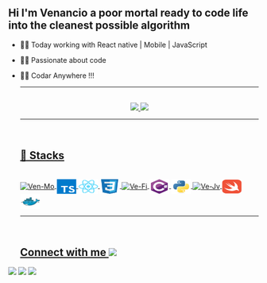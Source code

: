 ## Hi I'm Venancio a poor mortal ready to code life into the cleanest possible algorithm

- 👨‍💻 Today working with React native | Mobile | JavaScript
- 🤷‍♀️ Passionate about code
- 🙋‍♂️ Codar Anywhere !!! 

   <hr />
   <br />
  
  <div align="center">
      <a href="https://github.com/venanciokranvoski">
      <img height="180em" src="https://github-readme-stats.vercel.app/api?username=venanciokranvoski&show_icons=true&theme=chartreuse-dark&include_all_commits=true&count_private=true"/>
      <img height="180em" src="https://github-readme-stats.vercel.app/api/top-langs/?username=venanciokranvoski&layout=compact&langs_count=7&theme=chartreuse-dark"/>
        
       
        
   <hr />
   <br />
      
  </div>
  
  ## 📕 Stacks
  
  <div style="display: block"><br>
  <img align="center" alt="Ven-Mo" height="30" width="40" src="https://cdn.jsdelivr.net/gh/devicons/devicon/icons/android/android-original-wordmark.svg">
  <img align="center" alt="Ve-Ts" height="30" width="40" src="https://raw.githubusercontent.com/devicons/devicon/master/icons/typescript/typescript-plain.svg">
  <img align="center" alt="Ve-React" height="30" width="40" src="https://raw.githubusercontent.com/devicons/devicon/master/icons/react/react-original.svg">
  <img align="center" alt="Ve-CSS" height="30" width="40" src="https://raw.githubusercontent.com/devicons/devicon/master/icons/css3/css3-original.svg">
  <img align="center" alt="Ve-Fi" height="30" width="40"  src="https://cdn.jsdelivr.net/gh/devicons/devicon/icons/firebase/firebase-plain-wordmark.svg" >
  <img align="center" alt="Ve-Csharp" height="30" width="40" src="https://raw.githubusercontent.com/devicons/devicon/master/icons/csharp/csharp-original.svg">
  <img align="center" alt="Ve-Python" height="30" width="40" src="https://raw.githubusercontent.com/devicons/devicon/master/icons/python/python-original.svg">
  <img align="center" alt="Ve-Jv" height="30" width="40" src="https://img.icons8.com/color/48/000000/java-coffee-cup-logo--v1.png"/>
  <img align="center" alt="Ve-Swift" height="30" width="40" src="https://raw.githubusercontent.com/devicons/devicon/master/icons/swift/swift-original.svg"/>
  <img align="center" alt="Ve-Docker" height="30" width="40" src="https://raw.githubusercontent.com/devicons/devicon/master/icons/docker/docker-original.svg"/>
    
   <hr />
   <br />
    
    ## Connect with me <img src="https://media.giphy.com/media/LnQjpWaON8nhr21vNW/giphy.gif" width="60">
    
<div> 
  <a href = "mailto:venancioaugusto@gmail.com"><img src="https://img.shields.io/badge/-Gmail-%23333?style=for-the-badge&logo=gmail&logoColor=white" target="_blank"></a>
  <a href="https://www.linkedin.com/in/venancio-dumas-87678213a/" target="_blank"><img src="https://img.shields.io/badge/-LinkedIn-%230077B5?style=for-the-badge&logo=linkedin&logoColor=white" target="_blank"></a> 
     <a href="https://api.whatsapp.com/send?phone=5511963501236" target="_blank"><img src="https://img.shields.io/badge/WhatsApp-25D366?style=for-the-badge&logo=whatsapp&logoColor=white" target="_blank"></a> 
  
 
 </div>

